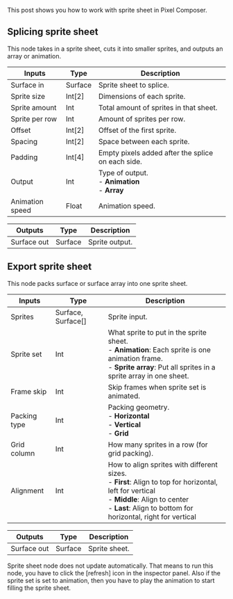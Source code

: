 This post shows you how to work with sprite sheet in Pixel Composer.

## Splicing sprite sheet
This node takes in a sprite sheet, cuts it into smaller sprites, and outputs an array or animation. 

| Inputs          | Type    | Description                                            |
| --------------- | ------- | ------------------------------------------------------ |
| Surface in      | Surface | Sprite sheet to splice.                                |
| Sprite size     | Int[2]  | Dimensions of each sprite.                             |
| Sprite amount   | Int     | Total amount of sprites in that sheet.                 |
| Sprite per row  | Int     | Amount of sprites per row.                             |
| Offset          | Int[2]  | Offset of the first sprite.                            |
| Spacing         | Int[2]  | Space between each sprite.                             |
| Padding         | Int[4]  | Empty pixels added after the splice on each side.      |
| Output          | Int     | Type of output. <br />- **Animation**<br />- **Array** |
| Animation speed | Float   | Animation speed.                                       |

| Outputs     | Type    | Description    |
| ----------- | ------- | -------------- |
| Surface out | Surface | Sprite output. |

## Export sprite sheet
This node packs surface or surface array into one sprite sheet.

| Inputs       | Type               | Description                                                  |
| ------------ | ------------------ | ------------------------------------------------------------ |
| Sprites      | Surface, Surface[] | Sprite input.                                                |
| Sprite set   | Int                | What sprite to put in the sprite sheet.<br />- **Animation**: Each sprite is one animation frame.<br />- **Sprite array**: Put all sprites in a sprite array in one sheet. |
| Frame skip   | Int                | Skip frames when sprite set is animated.                     |
| Packing type | Int                | Packing geometry.<br />- **Horizontal**<br />- **Vertical**<br />- **Grid** |
| Grid column  | Int                | How many sprites in a row (for grid packing).                |
| Alignment    | Int                | How to align sprites with different sizes.<br />- **First**: Align to top for horizontal, left for vertical<br />- **Middle**: Align to center<br />- **Last**: Align to bottom for horizontal, right for vertical |

| Outputs     | Type    | Description   |
| ----------- | ------- | ------------- |
| Surface out | Surface | Sprite sheet. |

Sprite sheet node does not update automatically. That means to run this node, you have to click the [refresh] icon in the inspector panel. Also if the sprite set is set to animation, then you have to play the animation to start filling the sprite sheet.


